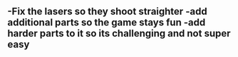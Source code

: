 -Fix the lasers so they shoot straighter
-add additional parts so the game stays fun
-add harder parts to it so its challenging and not super easy
-
